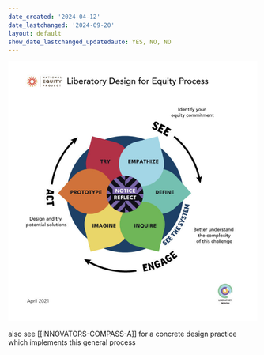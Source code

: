 ```yaml
---
date_created: '2024-04-12'
date_lastchanged: '2024-09-20'
layout: default
show_date_lastchanged_updatedauto: YES, NO, NO
---
```


![](media/cleanshot_2024-04-12-at-14-13-02@2x.png)

also see [[INNOVATORS-COMPASS-A]] for a concrete design practice which implements this general process